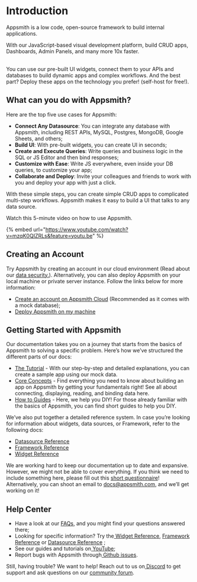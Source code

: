 # Introduction

Appsmith is a low code, open-source framework to build internal applications.

With our JavaScript-based visual development platform, build CRUD apps, Dashboards, Admin Panels, and many more 10x faster.

\
You can use our pre-built UI widgets, connect them to your APIs and databases to build dynamic apps and complex workflows. And the best part? Deploy these apps on the technology you prefer! (self-host for free!).

## What can you do with Appsmith?

Here are the top five use cases for Appsmith:

* **Connect Any Datasource**: You can integrate any database with Appsmith, including REST APIs, MySQL, Postgres, MongoDB, Google Sheets, and others;
* **Build UI**: With pre-built widgets, you can create UI in seconds;
* **Create and Execute Queries**: Write queries and business logic in the SQL or JS Editor and then bind responses;
* **Customize with Ease**: Write JS everywhere, even inside your DB queries, to customize your app;
* **Collaborate and Deploy**: Invite your colleagues and friends to work with you and deploy your app with just a click.

With these simple steps, you can create simple CRUD apps to complicated multi-step workflows. Appsmith makes it easy to build a UI that talks to any data source.

Watch this 5-minute video on how to use Appsmith.

{% embed url="https://www.youtube.com/watch?v=mzqK0QIZRLs&feature=youtu.be" %}

## Creating an Account

Try Appsmith by creating an account in our cloud environment (Read about our [data security.](faq.md#what-type-of-data-security-does-appsmith-provide)). Alternatively, you can also deploy Appsmith on your local machine or private server instance. Follow the links below for more information:

* [Create an account on Appsmith Cloud](https://app.appsmith.com) (Recommended as it comes with a mock database);
* [Deploy Appsmith on my machine](https://docs.appsmith.com/setup)

## Getting Started with Appsmith

Our documentation takes you on a journey that starts from the basics of Appsmith to solving a specific problem. Here’s how we’ve structured the different parts of our docs:

* [The Tutorial](https://docs.appsmith.com/tutorials) - With our step-by-step and detailed explanations, you can create a sample app using our mock data.
* [Core Concepts](./#how-does-appsmith-work) - Find everything you need to know about building an app on Appsmith by getting your fundamentals right! See all about connecting, displaying, reading, and binding data here.
* [How to Guides](https://docs.appsmith.com/how-to-guides) - Here, we help you DIY! For those already familiar with the basics of Appsmith, you can find short guides to help you DIY.

We’ve also put together a detailed reference system. In case you’re looking for information about widgets, data sources, or Framework, refer to the following docs:

* [Datasource Reference](https://docs.appsmith.com/core-concepts/connecting-to-data-sources/connecting-to-databases#supported-databases)
* [Framework Reference](https://docs.appsmith.com/core-concepts/writing-code/appsmith-framework)
* [Widget Reference](https://docs.appsmith.com/core-concepts/displaying-data-read#widgets)

We are working hard to keep our documentation up to date and expansive. However, we might not be able to cover everything. If you think we need to include something here, please fill out this [short questionnaire](https://e1fms9m33tg.typeform.com/to/fRiiqHPt)! Alternatively, you can shoot an email to [docs@appsmith.com](mailto:docs@appsmith.com), and we’ll get working on it!

## Help Center

* Have a look at our [FAQs](https://docs.appsmith.com/faq), and you might find your questions answered there;
* Looking for specific information? Try the[ Widget Reference](https://docs.appsmith.com/widget-reference), [Framework Reference](https://docs.appsmith.com/function-reference) or [Datasource Reference](https://docs.appsmith.com/core-concepts/connecting-to-data-sources/connecting-to-databases#supported-databases) ;
* See our guides and tutorials on[ YouTube](https://www.youtube.com/appsmith);
* Report bugs with Appsmith through[ Github issues](https://github.com/appsmithorg/appsmith/issues).

Still, having trouble? We want to help! Reach out to us on[ Discord](https://discord.com/invite/rBTTVJp) to get support and ask questions on our [community forum](https://community.appsmith.com).
